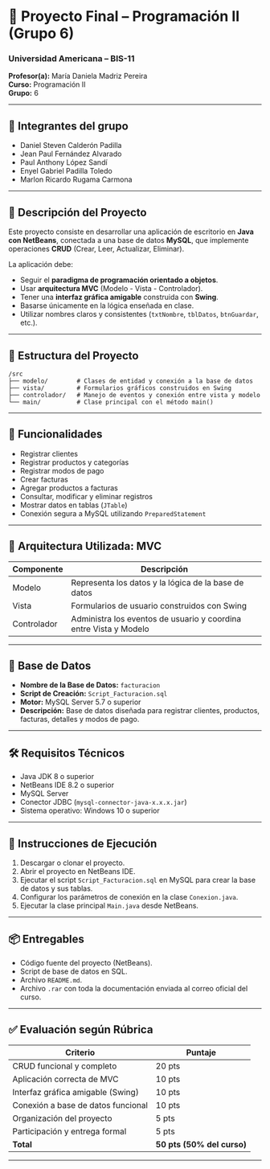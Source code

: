 # 📘 Proyecto Final – Programación II (Grupo 6)
### Universidad Americana – BIS-11

**Profesor(a):** María Daniela Madriz Pereira  
**Curso:** Programación II  
**Grupo:** 6

---

## 👥 Integrantes del grupo

- Daniel Steven Calderón Padilla  
- Jean Paul Fernández Alvarado  
- Paul Anthony López Sandí  
- Enyel Gabriel Padilla Toledo  
- Marlon Ricardo Rugama Carmona  

---

## 🎯 Descripción del Proyecto

Este proyecto consiste en desarrollar una aplicación de escritorio en **Java con NetBeans**, conectada a una base de datos **MySQL**, que implemente operaciones **CRUD** (Crear, Leer, Actualizar, Eliminar).

La aplicación debe:
- Seguir el **paradigma de programación orientado a objetos**.
- Usar **arquitectura MVC** (Modelo - Vista - Controlador).
- Tener una **interfaz gráfica amigable** construida con **Swing**.
- Basarse únicamente en la lógica enseñada en clase.
- Utilizar nombres claros y consistentes (`txtNombre`, `tblDatos`, `btnGuardar`, etc.).

---

## 📂 Estructura del Proyecto

```
/src  
├── modelo/        # Clases de entidad y conexión a la base de datos  
├── vista/         # Formularios gráficos construidos en Swing  
├── controlador/   # Manejo de eventos y conexión entre vista y modelo  
└── main/          # Clase principal con el método main()
```

---

## 🧪 Funcionalidades

- Registrar clientes
- Registrar productos y categorías
- Registrar modos de pago
- Crear facturas
- Agregar productos a facturas
- Consultar, modificar y eliminar registros
- Mostrar datos en tablas (`JTable`)
- Conexión segura a MySQL utilizando `PreparedStatement`

---

## 🌟 Arquitectura Utilizada: MVC

| Componente  | Descripción |
|-------------|-------------|
| Modelo      | Representa los datos y la lógica de la base de datos |
| Vista       | Formularios de usuario construidos con Swing |
| Controlador | Administra los eventos de usuario y coordina entre Vista y Modelo |

---

## 💾 Base de Datos

- **Nombre de la Base de Datos:** `facturacion`
- **Script de Creación:** `Script_Facturacion.sql`
- **Motor:** MySQL Server 5.7 o superior
- **Descripción:** Base de datos diseñada para registrar clientes, productos, facturas, detalles y modos de pago.

---

## 🛠️ Requisitos Técnicos

- Java JDK 8 o superior
- NetBeans IDE 8.2 o superior
- MySQL Server
- Conector JDBC (`mysql-connector-java-x.x.x.jar`)
- Sistema operativo: Windows 10 o superior

---

## 🚀 Instrucciones de Ejecución

1. Descargar o clonar el proyecto.
2. Abrir el proyecto en NetBeans IDE.
3. Ejecutar el script `Script_Facturacion.sql` en MySQL para crear la base de datos y sus tablas.
4. Configurar los parámetros de conexión en la clase `Conexion.java`.
5. Ejecutar la clase principal `Main.java` desde NetBeans.

---

## 📦 Entregables

- Código fuente del proyecto (NetBeans).
- Script de base de datos en SQL.
- Archivo `README.md`.
- Archivo `.rar` con toda la documentación enviada al correo oficial del curso.

---

## ✅ Evaluación según Rúbrica

| Criterio                         | Puntaje |
|----------------------------------|---------|
| CRUD funcional y completo        | 20 pts  |
| Aplicación correcta de MVC       | 10 pts  |
| Interfaz gráfica amigable (Swing) | 10 pts  |
| Conexión a base de datos funcional| 10 pts  |
| Organización del proyecto        | 5 pts   |
| Participación y entrega formal    | 5 pts   |
| **Total**                        | **50 pts (50% del curso)** |

---
